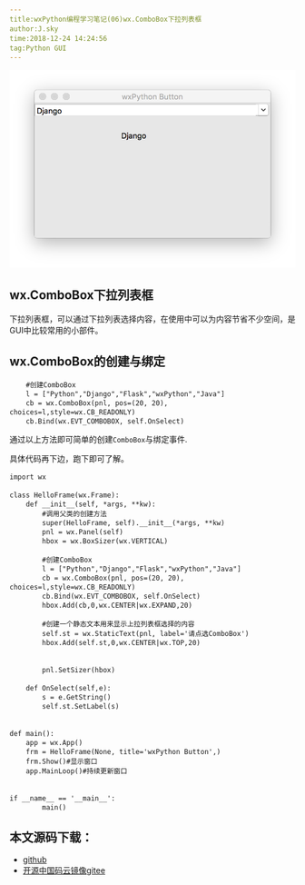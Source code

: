 ```yaml
---
title:wxPython编程学习笔记(06)wx.ComboBox下拉列表框
author:J.sky
time:2018-12-24 14:24:56
tag:Python GUI
---
```


![输入图片说明](assets/images/media/upload/2018/12/Snip20181224_2.png)
## wx.ComboBox下拉列表框

下拉列表框，可以通过下拉列表选择内容，在使用中可以为内容节省不少空间，是GUI中比较常用的小部件。

## wx.ComboBox的创建与绑定


        #创建ComboBox
        l = ["Python","Django","Flask","wxPython","Java"]
        cb = wx.ComboBox(pnl, pos=(20, 20), choices=l,style=wx.CB_READONLY)
        cb.Bind(wx.EVT_COMBOBOX, self.OnSelect)

通过以上方法即可简单的创建`ComboBox`与绑定事件.

具体代码再下边，跑下即可了解。

    import wx
    
    class HelloFrame(wx.Frame):
        def __init__(self, *args, **kw):
            #调用父类的创建方法
            super(HelloFrame, self).__init__(*args, **kw)
            pnl = wx.Panel(self)
            hbox = wx.BoxSizer(wx.VERTICAL)
    
            #创建ComboBox
            l = ["Python","Django","Flask","wxPython","Java"]
            cb = wx.ComboBox(pnl, pos=(20, 20), choices=l,style=wx.CB_READONLY)
            cb.Bind(wx.EVT_COMBOBOX, self.OnSelect)
            hbox.Add(cb,0,wx.CENTER|wx.EXPAND,20)
    
            #创建一个静态文本用来显示上拉列表框选择的内容
            self.st = wx.StaticText(pnl, label='请点选ComboBox')
            hbox.Add(self.st,0,wx.CENTER|wx.TOP,20)
    
    
            pnl.SetSizer(hbox)
    
        def OnSelect(self,e):
            s = e.GetString()
            self.st.SetLabel(s)
    
    
    def main():
        app = wx.App()
        frm = HelloFrame(None, title='wxPython Button',)
        frm.Show()#显示窗口
        app.MainLoop()#持续更新窗口
    
    
    if __name__ == '__main__':
            main()

## 本文源码下载：

+ [github](https://github.com/bosichong/wxPythonTest/blob/master/wxpy06.py)
+ [开源中国码云镜像gitee](https://gitee.com/J_Sky/wxPythonTest/blob/master/wxpy06.py)